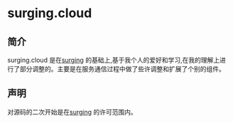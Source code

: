 ﻿# surging.cloud　　　　　　　　　　　　　　　　　　　　　　　　　　　　　　　　　　　　　　

## 简介
surging.cloud 是在[surging](https://github.com/dotnetcore/surging) 的基础上,基于我个人的爱好和学习,在我的理解上进行了部分调整的。主要是在服务通信过程中做了些许调整和扩展了个别的组件。

## 声明
对源码的二次开始是在[surging](https://raw.githubusercontent.com/dotnetcore/surging/master/LICENSE) 的许可范围内。





